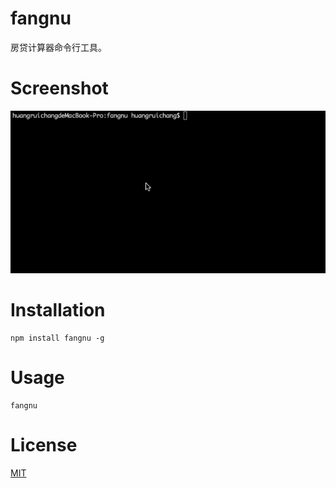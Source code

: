 
# fangnu
房贷计算器命令行工具。

# Screenshot

![fangnu][1]


# Installation

````
npm install fangnu -g
````

# Usage
````
fangnu
````

# License

[MIT][2]


  [1]: https://github.com/huangruichang/fangnu/blob/master/assets/fangnu.gif
  [2]: http://opensource.org/licenses/MIT
